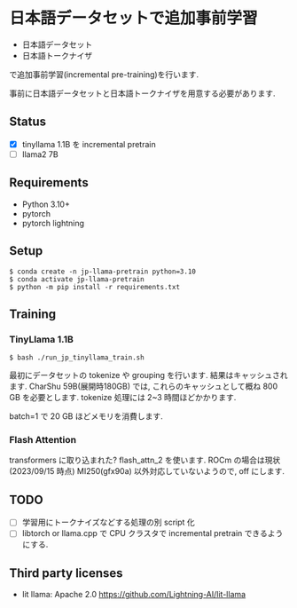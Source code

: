 # 日本語データセットで追加事前学習

- 日本語データセット
- 日本語トークナイザ

で追加事前学習(incremental pre-training)を行います.

事前に日本語データセットと日本語トークナイザを用意する必要があります.

## Status

* [x] tinyllama 1.1B を incremental pretrain 
* [ ] llama2 7B 

## Requirements

* Python 3.10+
* pytorch
* pytorch lightning


## Setup

```
$ conda create -n jp-llama-pretrain python=3.10
$ conda activate jp-llama-pretrain
$ python -m pip install -r requirements.txt
```


## Training


### TinyLlama 1.1B

```
$ bash ./run_jp_tinyllama_train.sh
```

最初にデータセットの tokenize や grouping を行います.
結果はキャッシュされます.
CharShu 59B(展開時180GB) では, これらのキャッシュとして概ね 800 GB を必要とします.
tokenize 処理には 2~3 時間ほどかかります.

batch=1 で 20 GB ほどメモリを消費します.

### Flash Attention

transformers に取り込まれた? flash_attn_2 を使います.
ROCm の場合は現状(2023/09/15 時点) MI250(gfx90a) 以外対応していないようので, off にします.

## TODO

* [ ] 学習用にトークナイズなどする処理の別 script 化
* [ ] libtorch or llama.cpp で CPU クラスタで incremental pretrain できるようにする.

## Third party licenses

* lit llama: Apache 2.0 https://github.com/Lightning-AI/lit-llama
